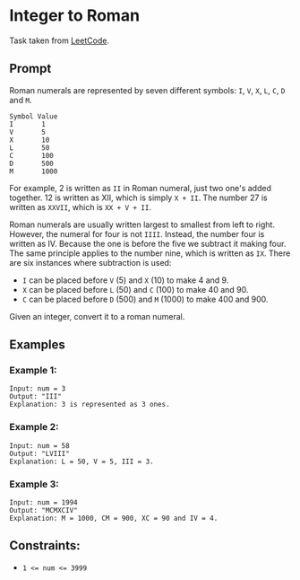 # Integer to Roman

Task taken from [LeetCode](https://leetcode.com/problems/integer-to-roman/).

## Prompt

Roman numerals are represented by seven different symbols: `I`, `V`, `X`, `L`, `C`, `D` and `M`.

```
Symbol Value
I       1
V       5
X       10
L       50
C       100
D       500
M       1000
```

For example, 2 is written as `II` in Roman numeral, just two one's added together. 12 is written as XII, which is simply `X + II`. The number 27 is written as `XXVII`, which is `XX + V + II`.

Roman numerals are usually written largest to smallest from left to right. However, the numeral for four is not `IIII`. Instead, the number four is written as IV. Because the one is before the five we subtract it making four. The same principle applies to the number nine, which is written as `IX`. There are six instances where subtraction is used:

-   `I` can be placed before `V` (5) and `X` (10) to make 4 and 9.
-   `X` can be placed before `L` (50) and `C` (100) to make 40 and 90.
-   `C` can be placed before `D` (500) and `M` (1000) to make 400 and 900.

Given an integer, convert it to a roman numeral.

## Examples

### Example 1:

```
Input: num = 3
Output: "III"
Explanation: 3 is represented as 3 ones.
```

### Example 2:

```
Input: num = 58
Output: "LVIII"
Explanation: L = 50, V = 5, III = 3.
```

### Example 3:

```
Input: num = 1994
Output: "MCMXCIV"
Explanation: M = 1000, CM = 900, XC = 90 and IV = 4.
```

## Constraints:

-   `1 <= num <= 3999`
